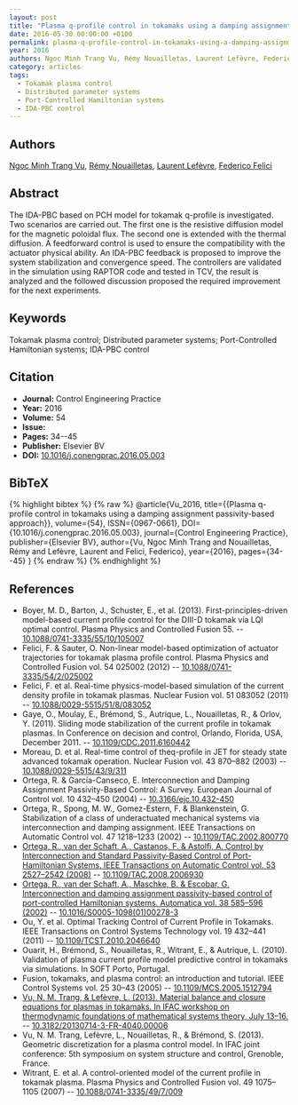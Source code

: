 ```yaml
---
layout: post
title: "Plasma q-profile control in tokamaks using a damping assignment passivity-based approach"
date: 2016-05-30 00:00:00 +0100
permalink: plasma-q-profile-control-in-tokamaks-using-a-damping-assignment-passivity-based-approach
year: 2016
authors: Ngoc Minh Trang Vu, Rémy Nouailletas, Laurent Lefèvre, Federico Felici
category: articles
tags:
  - Tokamak plasma control
  - Distributed parameter systems
  - Port-Controlled Hamiltonian systems
  - IDA-PBC control
---
```

 
## Authors
[Ngoc Minh Trang Vu](authors/ngoc-minh-trang-vu), [Rémy Nouailletas](authors/remy-nouailletas), [Laurent Lefèvre](authors/laurent-lefevre), [Federico Felici](authors/federico-felici)
 
## Abstract
The IDA-PBC based on PCH model for tokamak q-profile is investigated. Two scenarios are carried out. The first one is the resistive diffusion model for the magnetic poloidal flux. The second one is extended with the thermal diffusion. A feedforward control is used to ensure the compatibility with the actuator physical ability. An IDA-PBC feedback is proposed to improve the system stabilization and convergence speed. The controllers are validated in the simulation using RAPTOR code and tested in TCV, the result is analyzed and the followed discussion proposed the required improvement for the next experiments.
 
## Keywords
Tokamak plasma control; Distributed parameter systems; Port-Controlled Hamiltonian systems; IDA-PBC control
 
## Citation
- **Journal:** Control Engineering Practice
- **Year:** 2016
- **Volume:** 54
- **Issue:** 
- **Pages:** 34--45
- **Publisher:** Elsevier BV
- **DOI:** [10.1016/j.conengprac.2016.05.003](https://doi.org/10.1016/j.conengprac.2016.05.003)
 
## BibTeX
{% highlight bibtex %}
{% raw %}
@article{Vu_2016,
  title={{Plasma q-profile control in tokamaks using a damping assignment passivity-based approach}},
  volume={54},
  ISSN={0967-0661},
  DOI={10.1016/j.conengprac.2016.05.003},
  journal={Control Engineering Practice},
  publisher={Elsevier BV},
  author={Vu, Ngoc Minh Trang and Nouailletas, Rémy and Lefèvre, Laurent and Felici, Federico},
  year={2016},
  pages={34--45}
}
{% endraw %}
{% endhighlight %}
 
## References
- Boyer, M. D., Barton, J., Schuster, E., et al. (2013). First-principles-driven model-based current profile control for the DIII-D tokamak via LQI optimal control. Plasma Physics and Controlled Fusion 55. -- [10.1088/0741-3335/55/10/105007](https://doi.org/10.1088/0741-3335/55/10/105007)
- Felici, F. & Sauter, O. Non-linear model-based optimization of actuator trajectories for tokamak plasma profile control. Plasma Physics and Controlled Fusion vol. 54 025002 (2012) -- [10.1088/0741-3335/54/2/025002](https://doi.org/10.1088/0741-3335/54/2/025002)
- Felici, F. et al. Real-time physics-model-based simulation of the current density profile in tokamak plasmas. Nuclear Fusion vol. 51 083052 (2011) -- [10.1088/0029-5515/51/8/083052](https://doi.org/10.1088/0029-5515/51/8/083052)
- Gaye, O., Moulay, E., Brémond, S., Autrique, L., Nouailletas, R., & Orlov, Y. (2011). Sliding mode stabilization of the current profile in tokamak plasmas. In Conference on decision and control, Orlando, Florida, USA, December 2011. -- [10.1109/CDC.2011.6160442](https://doi.org/10.1109/CDC.2011.6160442)
- Moreau, D. et al. Real-time control of theq-profile in JET for steady state advanced tokamak operation. Nuclear Fusion vol. 43 870–882 (2003) -- [10.1088/0029-5515/43/9/311](https://doi.org/10.1088/0029-5515/43/9/311)
- Ortega, R. & García-Canseco, E. Interconnection and Damping Assignment Passivity-Based Control: A Survey. European Journal of Control vol. 10 432–450 (2004) -- [10.3166/ejc.10.432-450](https://doi.org/10.3166/ejc.10.432-450)
- Ortega, R., Spong, M. W., Gomez-Estern, F. & Blankenstein, G. Stabilization of a class of underactuated mechanical systems via interconnection and damping assignment. IEEE Transactions on Automatic Control vol. 47 1218–1233 (2002) -- [10.1109/TAC.2002.800770](https://doi.org/10.1109/TAC.2002.800770)
- [Ortega, R., van der Schaft, A., Castanos, F. & Astolfi, A. Control by Interconnection and Standard Passivity-Based Control of Port-Hamiltonian Systems. IEEE Transactions on Automatic Control vol. 53 2527–2542 (2008)](control-by-interconnection-and-standard-passivity-based-control-of-port-hamiltonian-systems) -- [10.1109/TAC.2008.2006930](https://doi.org/10.1109/TAC.2008.2006930)
- [Ortega, R., van der Schaft, A., Maschke, B. & Escobar, G. Interconnection and damping assignment passivity-based control of port-controlled Hamiltonian systems. Automatica vol. 38 585–596 (2002)](interconnection-and-damping-assignment-passivity-based-control-of-port-controlled-hamiltonian-systems) -- [10.1016/S0005-1098(01)00278-3](https://doi.org/10.1016/S0005-1098(01)00278-3)
- Ou, Y. et al. Optimal Tracking Control of Current Profile in Tokamaks. IEEE Transactions on Control Systems Technology vol. 19 432–441 (2011) -- [10.1109/TCST.2010.2046640](https://doi.org/10.1109/TCST.2010.2046640)
- Ouarit, H., Brémond, S., Nouailletas, R., Witrant, E., & Autrique, L. (2010). Validation of plasma current profile model predictive control in tokamaks via simulations. In SOFT Porto, Portugal.
- Fusion, tokamaks, and plasma control: an introduction and tutorial. IEEE Control Systems vol. 25 30–43 (2005) -- [10.1109/MCS.2005.1512794](https://doi.org/10.1109/MCS.2005.1512794)
- [Vu, N. M. Trang, & Lefèvre, L. (2013). Material balance and closure equations for plasmas in tokamaks. In IFAC workshop on thermodynamic foundations of mathematical systems theory, July 13–16.](material-balance-and-closure-equations-for-plasmas-in-tokamaks) -- [10.3182/20130714-3-FR-4040.00006](https://doi.org/10.3182/20130714-3-FR-4040.00006)
- Vu, N. M. Trang, Lefèvre, L., Nouailletas, R., & Brémond, S. (2013). Geometric discretization for a plasma control model. In IFAC joint conference: 5th symposium on system structure and control, Grenoble, France.
- Witrant, E. et al. A control-oriented model of the current profile in tokamak plasma. Plasma Physics and Controlled Fusion vol. 49 1075–1105 (2007) -- [10.1088/0741-3335/49/7/009](https://doi.org/10.1088/0741-3335/49/7/009)

